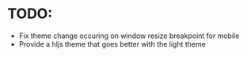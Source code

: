 # TODO:
- Fix theme change occuring on window resize breakpoint for mobile
- Provide a hljs theme that goes better with the light theme
